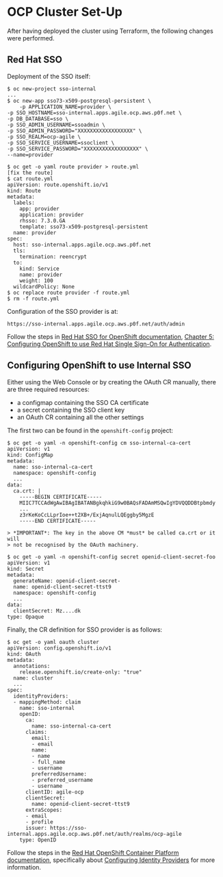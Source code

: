OCP Cluster Set-Up
==================

After having deployed the cluster using Terraform, the following changes were
performed.

Red Hat SSO
-----------

Deployment of the SSO itself:

    $ oc new-project sso-internal
    ...
    $ oc new-app sso73-x509-postgresql-persistent \
        -p APPLICATION_NAME=provider \
	-p SSO_HOSTNAME=sso-internal.apps.agile.ocp.aws.p0f.net \
	-p DB_DATABASE=sso \
	-p SSO_ADMIN_USERNAME=ssoadmin \
	-p SSO_ADMIN_PASSWORD="XXXXXXXXXXXXXXXXXX" \
	-p SSO_REALM=ocp-agile \
	-p SSO_SERVICE_USERNAME=ssoclient \
	-p SSO_SERVICE_PASSWORD="XXXXXXXXXXXXXXXXXX" \
	--name=provider

    $ oc get -o yaml route provider > route.yml
    [fix the route]
    $ cat route.yml
    apiVersion: route.openshift.io/v1
    kind: Route
    metadata:
      labels:
        app: provider
        application: provider
        rhsso: 7.3.0.GA
        template: sso73-x509-postgresql-persistent
      name: provider
    spec:
      host: sso-internal.apps.agile.ocp.aws.p0f.net
      tls:
        termination: reencrypt
      to:
        kind: Service
        name: provider
        weight: 100
      wildcardPolicy: None
    $ oc replace route provider -f route.yml
    $ rm -f route.yml

Configuration of the SSO provider is at:

    https://sso-internal.apps.agile.ocp.aws.p0f.net/auth/admin

Follow the steps in [Red Hat SSO for OpenShift documentation](https://access.redhat.com/documentation/en-us/red_hat_single_sign-on/7.3/html/red_hat_single_sign-on_for_openshift/), [Chapter 5: Configuring OpenShift to use Red Hat Single Sign-On for Authentication](https://access.redhat.com/documentation/en-us/red_hat_single_sign-on/7.3/html/red_hat_single_sign-on_for_openshift/tutorials#OSE-SSO-AUTH-TUTE).

Configuring OpenShift to use Internal SSO
-----------------------------------------

Either using the Web Console or by creating the OAuth CR manually, there are
three required resources:

- a configmap containing the SSO CA certificate
- a secret containing the SSO client key
- an OAuth CR containing all the other settings

The first two can be found in the `openshift-config` project:

    $ oc get -o yaml -n openshift-config cm sso-internal-ca-cert
    apiVersion: v1
    kind: ConfigMap
    metadata:
      name: sso-internal-ca-cert
      namespace: openshift-config
      ...
    data:
      ca.crt: |
        -----BEGIN CERTIFICATE-----
        MIIC7TCCAdWgAwIBAgIBATANBgkqhkiG9w0BAQsFADAmMSQwIgYDVQQDDBtpbmdy
        ...
        z3rKeKoCcLLprIoe++t2XB+/ExjAqnulLQEggby5MgzE
        -----END CERTIFICATE-----

    > *IMPORTANT*: The key in the above CM *must* be called ca.crt or it will
    > not be recognised by the OAuth machinery.

    $ oc get -o yaml -n openshift-config secret openid-client-secret-foo
    apiVersion: v1
    kind: Secret
    metadata:
      generateName: openid-client-secret-
      name: openid-client-secret-ttst9
      namespace: openshift-config
      ...
    data:
      clientSecret: Mz....dk
    type: Opaque

Finally, the CR definition for SSO provider is as follows:

    $ oc get -o yaml oauth cluster
    apiVersion: config.openshift.io/v1
    kind: OAuth
    metadata:
      annotations:
        release.openshift.io/create-only: "true"
      name: cluster
      ...
    spec:
      identityProviders:
      - mappingMethod: claim
        name: sso-internal
        openID:
          ca:
            name: sso-internal-ca-cert
          claims:
            email:
            - email
            name:
            - name
            - full_name
            - username
            preferredUsername:
            - preferred_username
            - username
          clientID: agile-ocp
          clientSecret:
            name: openid-client-secret-ttst9
          extraScopes:
          - email
          - profile
          issuer: https://sso-internal.apps.agile.ocp.aws.p0f.net/auth/realms/ocp-agile
        type: OpenID

Follow the steps in the [Red Hat OpenShift Container Platform documentation](https://docs.openshift.com/container-platform/4.1/), specifically about [Configuring Identity Providers](https://docs.openshift.com/container-platform/4.1/authentication/identity_providers/) for more information.

